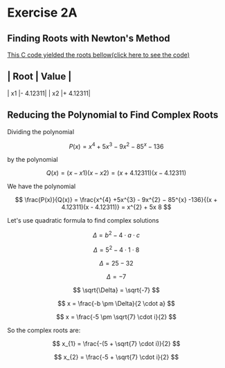 # Exercise 2A

## Finding Roots with Newton's Method
[This C code yielded the roots bellow(click here to see the code)](ex02a.c)

| Root | Value |
----------------
| x1   |- 4.12311|
| x2   |+ 4.12311|

## Reducing the Polynomial to Find Complex Roots

Dividing the polynomial 

$$
P(x) =  x^{4} +5x^{3} - 9x^{2} − 85^{x} -136
$$ 

by the polynomial 

$$
    Q(x) = (x - x1)(x - x2) = (x + 4.12311)(x - 4.12311)
$$

We have the polynomial

$$
    \frac{P(x)}{Q(x)} = \frac{x^{4} +5x^{3} - 9x^{2} − 85^{x} -136}{(x + 4.12311)(x - 4.12311)} = x^{2} + 5x 8
$$

Let's use quadratic formula to find complex solutions

$$
\Delta = b^{2} - 4 \cdot a \cdot c
$$

$$
\Delta = 5^{2} - 4 \cdot 1 \cdot 8
$$

$$
\Delta = 25 - 32
$$

$$
\Delta = -7
$$

$$
\sqrt{\Delta} = \sqrt{-7}
$$

$$
x = \frac{-b \pm \Delta}{2 \cdot a}
$$

$$
x = \frac{-5 \pm \sqrt{7} \cdot i}{2}
$$

So the complex roots are:

$$
x_{1} = \frac{-(5 + \sqrt{7} \cdot i)}{2}
$$

$$
x_{2} = \frac{-5 + \sqrt{7} \cdot i}{2}
$$